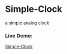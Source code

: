 # Simple-Clock
a simple analog clock

### Live Demo:

[Simple-Clock](https://leitnerdominik.github.io/Simple-Clock/)